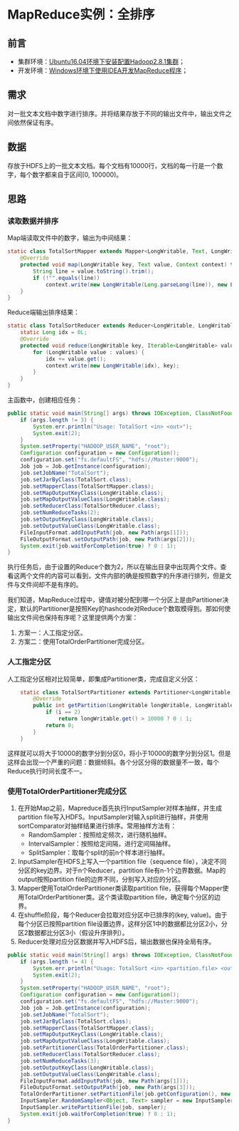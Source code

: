 # MapReduce实例：全排序

## 前言

- 集群环境：[Ubuntu16.04环境下安装配置Hadoop2.8.1集群](./installing-hadoop2.8.1-on-ubuntu.md)；
- 开发环境：[Windows环境下使用IDEA开发MapReduce程序](./developing-mapreduce-programs-using-idea-in-windows-environment.md)；

## 需求

对一批文本文档中数字进行排序。并将结果存放于不同的输出文件中，输出文件之间依然保证有序。

## 数据

存放于HDFS上的一批文本文档。每个文档有10000行，文档的每一行是一个数字，每个数字都来自于区间[0, 100000)。

## 思路

### 读取数据并排序

Map端读取文件中的数字，输出为中间结果：

```java
static class TotalSortMapper extends Mapper<LongWritable, Text, LongWritable, LongWritable> {
    @Override
    protected void map(LongWritable key, Text value, Context context) throws IOException, InterruptedException {
        String line = value.toString().trim();
        if (!"".equals(line))
            context.write(new LongWritable(Long.parseLong(line)), new LongWritable(1));
    }
}
```

Reduce端输出排序结果：

```java
static class TotalSortReducer extends Reducer<LongWritable, LongWritable, LongWritable, LongWritable> {
    static Long idx = 0L;
    @Override
    protected void reduce(LongWritable key, Iterable<LongWritable> values, Context context) throws IOException, InterruptedException {
        for (LongWritable value : values) {
            idx += value.get();
            context.write(new LongWritable(idx), key);
        }
    }
}
```

主函数中，创建相应任务：

```java    
public static void main(String[] args) throws IOException, ClassNotFoundException, InterruptedException {
    if (args.length != 3) {
        System.err.println("Usage: TotalSort <in> <out>");
        System.exit(2);
    }
    System.setProperty("HADOOP_USER_NAME", "root");
    Configuration configuration = new Configuration();
    configuration.set("fs.defaultFS", "hdfs://Master:9000");
    Job job = Job.getInstance(configuration);
    job.setJobName("TotalSort");
    job.setJarByClass(TotalSort.class);
    job.setMapperClass(TotalSortMapper.class);
    job.setMapOutputKeyClass(LongWritable.class);
    job.setMapOutputValueClass(LongWritable.class);
    job.setReducerClass(TotalSortReducer.class);
    job.setNumReduceTasks(2);
    job.setOutputKeyClass(LongWritable.class);
    job.setOutputValueClass(LongWritable.class);
    FileInputFormat.addInputPath(job, new Path(args[1]));
    FileOutputFormat.setOutputPath(job, new Path(args[2]));
    System.exit(job.waitForCompletion(true) ? 0 : 1);
}
```

执行任务后，由于设置的Reduce个数为2，所以在输出目录中出现两个文件。查看这两个文件的内容可以看到，文件内部的确是按照数字的升序进行排列，但是文件与文件间却不是有序的。

我们知道，MapReduce过程中，键值对被分配到哪一个分区上是由Partitioner决定，默认的Partitioner是按照Key的hashcode对Reduce个数取模得到。那如何使输出文件间也保持有序呢？这里提供两个方案：
1. 方案一：人工指定分区。
2. 方案二：使用TotalOrderPartitioner完成分区。

### 人工指定分区

人工指定分区相对比较简单，即集成Partitioner类，完成自定义分区：

```java
    static class TotalSortPartitioner extends Partitioner<LongWritable, LongWritable> {
        @Override
        public int getPartition(LongWritable longWritable, LongWritable longWritable2, int i) {
            if (i == 2)
                return longWritable.get() > 10000 ? 0 : 1;
            return 0;
        }
    }
```

这样就可以将大于10000的数字分到分区0，将小于10000的数字分到分区1。但是这样会出现一个严重的问题：数据倾斜。各个分区分得的数据量不一致，每个Reduce执行时间长度不一。

### 使用TotalOrderPartitioner完成分区

1. 在开始Map之前，Mapreduce首先执行InputSampler对样本抽样，并生成partition file写入HDFS。InputSampler对输入split进行抽样，并使用sortComparator对抽样结果进行排序。常用抽样方法有：
    - RandomSampler：按照给定频次，进行随机抽样。
    - IntervalSampler：按照给定间隔，进行定间隔抽样。
    - SplitSampler：取每个split的前n个样本进行抽样。
2. InputSampler在HDFS上写入一个partition file（sequence file），决定不同分区的key边界。对于n个Reducer，partition file有n-1个边界数据。Map的output按照partition file的边界不同，分别写入对应的分区。
3. Mapper使用TotalOrderPartitioner类读取partition file，获得每个Mapper使用TotalOrderPartitioner类。这个类读取partition file，确定每个分区的边界。
4. 在shuffle阶段，每个Reducer会拉取对应分区中已排序的(key, value)。由于每个分区已按照partition file设置边界，这样分区1中的数据都比分区2小，分区2数据都比分区3小（假设升序排列）。
5. Reducer处理对应分区数据并写入HDFS后，输出数据也保持全局有序。

```java
public static void main(String[] args) throws IOException, ClassNotFoundException, InterruptedException {
    if (args.length != 4) {
        System.err.println("Usage: TotalSort <in> <partition.file> <out>");
        System.exit(2);
    }
    System.setProperty("HADOOP_USER_NAME", "root");
    Configuration configuration = new Configuration();
    configuration.set("fs.defaultFS", "hdfs://Master:9000");
    Job job = Job.getInstance(configuration);
    job.setJobName("TotalSort");
    job.setJarByClass(TotalSort.class);
    job.setMapperClass(TotalSortMapper.class);
    job.setMapOutputKeyClass(LongWritable.class);
    job.setMapOutputValueClass(LongWritable.class);
    job.setPartitionerClass(TotalOrderPartitioner.class);
    job.setReducerClass(TotalSortReducer.class);
    job.setNumReduceTasks(3);
    job.setOutputKeyClass(LongWritable.class);
    job.setOutputValueClass(LongWritable.class);
    FileInputFormat.addInputPath(job, new Path(args[1]));
    FileOutputFormat.setOutputPath(job, new Path(args[3]));
    TotalOrderPartitioner.setPartitionFile(job.getConfiguration(), new Path(args[2]));
    InputSampler.RandomSampler<Object, Text> sampler = new InputSampler.RandomSampler<>(0.1, 1000, 10);
    InputSampler.writePartitionFile(job, sampler);
    System.exit(job.waitForCompletion(true) ? 0 : 1);
}
```
